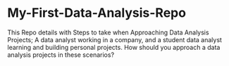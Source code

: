 # My-First-Data-Analysis-Repo
This Repo details with Steps to take when Approaching Data Analysis Projects;  A data analyst working in a company, and a student data analyst learning and building personal projects. How should you approach a data analysis projects in these scenarios?
